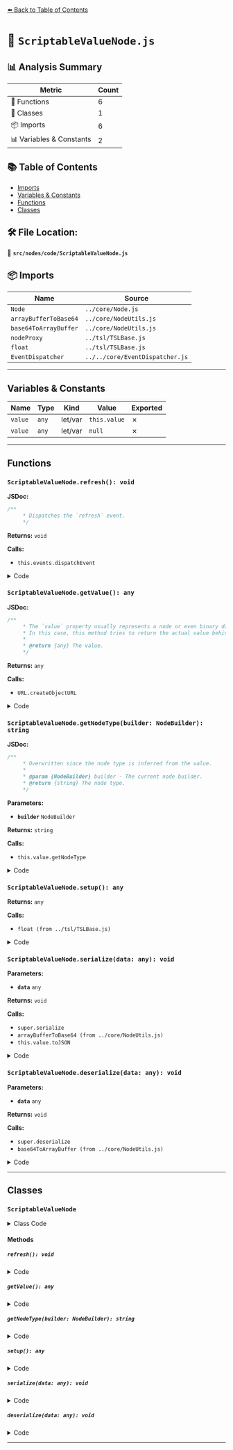 [⬅️ Back to Table of Contents](../../../index.md)

# 📄 `ScriptableValueNode.js`

## 📊 Analysis Summary

| Metric | Count |
|--------|-------|
| 🔧 Functions | 6 |
| 🧱 Classes | 1 |
| 📦 Imports | 6 |
| 📊 Variables & Constants | 2 |

## 📚 Table of Contents

- [Imports](#imports)
- [Variables & Constants](#variables-constants)
- [Functions](#functions)
- [Classes](#classes)

## 🛠️ File Location:
📂 **`src/nodes/code/ScriptableValueNode.js`**

## 📦 Imports

| Name | Source |
|------|--------|
| `Node` | `../core/Node.js` |
| `arrayBufferToBase64` | `../core/NodeUtils.js` |
| `base64ToArrayBuffer` | `../core/NodeUtils.js` |
| `nodeProxy` | `../tsl/TSLBase.js` |
| `float` | `../tsl/TSLBase.js` |
| `EventDispatcher` | `../../core/EventDispatcher.js` |


---

## Variables & Constants

| Name | Type | Kind | Value | Exported |
|------|------|------|-------|----------|
| `value` | `any` | let/var | `this.value` | ✗ |
| `value` | `any` | let/var | `null` | ✗ |


---

## Functions

### `ScriptableValueNode.refresh(): void`

**JSDoc:**
```typescript
/**
	 * Dispatches the `refresh` event.
	 */
```

**Returns:** `void`

**Calls:**

- `this.events.dispatchEvent`

<details><summary>Code</summary>

```typescript
refresh() {

		this.events.dispatchEvent( { type: 'refresh' } );

	}
```
</details>

### `ScriptableValueNode.getValue(): any`

**JSDoc:**
```typescript
/**
	 * The `value` property usually represents a node or even binary data in form of array buffers.
	 * In this case, this method tries to return the actual value behind the complex type.
	 *
	 * @return {any} The value.
	 */
```

**Returns:** `any`

**Calls:**

- `URL.createObjectURL`

<details><summary>Code</summary>

```typescript
getValue() {

		const value = this.value;

		if ( value && this._cache === null && this.inputType === 'URL' && value.value instanceof ArrayBuffer ) {

			this._cache = URL.createObjectURL( new Blob( [ value.value ] ) );

		} else if ( value && value.value !== null && value.value !== undefined && (
			( ( this.inputType === 'URL' || this.inputType === 'String' ) && typeof value.value === 'string' ) ||
			( this.inputType === 'Number' && typeof value.value === 'number' ) ||
			( this.inputType === 'Vector2' && value.value.isVector2 ) ||
			( this.inputType === 'Vector3' && value.value.isVector3 ) ||
			( this.inputType === 'Vector4' && value.value.isVector4 ) ||
			( this.inputType === 'Color' && value.value.isColor ) ||
			( this.inputType === 'Matrix3' && value.value.isMatrix3 ) ||
			( this.inputType === 'Matrix4' && value.value.isMatrix4 )
		) ) {

			return value.value;

		}

		return this._cache || value;

	}
```
</details>

### `ScriptableValueNode.getNodeType(builder: NodeBuilder): string`

**JSDoc:**
```typescript
/**
	 * Overwritten since the node type is inferred from the value.
	 *
	 * @param {NodeBuilder} builder - The current node builder.
	 * @return {string} The node type.
	 */
```

**Parameters:**

- **`builder`** `NodeBuilder`

**Returns:** `string`

**Calls:**

- `this.value.getNodeType`

<details><summary>Code</summary>

```typescript
getNodeType( builder ) {

		return this.value && this.value.isNode ? this.value.getNodeType( builder ) : 'float';

	}
```
</details>

### `ScriptableValueNode.setup(): any`

**Returns:** `any`

**Calls:**

- `float (from ../tsl/TSLBase.js)`

<details><summary>Code</summary>

```typescript
setup() {

		return this.value && this.value.isNode ? this.value : float();

	}
```
</details>

### `ScriptableValueNode.serialize(data: any): void`

**Parameters:**

- **`data`** `any`

**Returns:** `void`

**Calls:**

- `super.serialize`
- `arrayBufferToBase64 (from ../core/NodeUtils.js)`
- `this.value.toJSON`

<details><summary>Code</summary>

```typescript
serialize( data ) {

		super.serialize( data );

		if ( this.value !== null ) {

			if ( this.inputType === 'ArrayBuffer' ) {

				data.value = arrayBufferToBase64( this.value );

			} else {

				data.value = this.value ? this.value.toJSON( data.meta ).uuid : null;

			}

		} else {

			data.value = null;

		}

		data.inputType = this.inputType;
		data.outputType = this.outputType;

	}
```
</details>

### `ScriptableValueNode.deserialize(data: any): void`

**Parameters:**

- **`data`** `any`

**Returns:** `void`

**Calls:**

- `super.deserialize`
- `base64ToArrayBuffer (from ../core/NodeUtils.js)`

<details><summary>Code</summary>

```typescript
deserialize( data ) {

		super.deserialize( data );

		let value = null;

		if ( data.value !== null ) {

			if ( data.inputType === 'ArrayBuffer' ) {

				value = base64ToArrayBuffer( data.value );

			} else if ( data.inputType === 'Texture' ) {

				value = data.meta.textures[ data.value ];

			} else {

				value = data.meta.nodes[ data.value ] || null;

			}

		}

		this.value = value;

		this.inputType = data.inputType;
		this.outputType = data.outputType;

	}
```
</details>


---

## Classes

### `ScriptableValueNode`

<details><summary>Class Code</summary>

```ts
class ScriptableValueNode extends Node {

	static get type() {

		return 'ScriptableValueNode';

	}

	/**
	 * Constructs a new scriptable node.
	 *
	 * @param {any} [value=null] - The value.
	 */
	constructor( value = null ) {

		super();

		/**
		 * A reference to the value.
		 *
		 * @private
		 * @default null
		 */
		this._value = value;

		/**
		 * Depending on the type of `_value`, this property might cache parsed data.
		 *
		 * @private
		 * @default null
		 */
		this._cache = null;

		/**
		 * If this node represents an input, this property represents the input type.
		 *
		 * @type {?string}
		 * @default null
		 */
		this.inputType = null;

		/**
		 * If this node represents an output, this property represents the output type.
		 *
		 * @type {?string}
		 * @default null
		 */
		this.outputType = null;

		/**
		 * An event dispatcher for managing events.
		 *
		 * @type {EventDispatcher}
		 */
		this.events = new EventDispatcher();

		/**
		 * This flag can be used for type testing.
		 *
		 * @type {boolean}
		 * @readonly
		 * @default true
		 */
		this.isScriptableValueNode = true;

	}

	/**
	 * Whether this node represents an output or not.
	 *
	 * @type {boolean}
	 * @readonly
	 * @default true
	 */
	get isScriptableOutputNode() {

		return this.outputType !== null;

	}

	set value( val ) {

		if ( this._value === val ) return;

		if ( this._cache && this.inputType === 'URL' && this.value.value instanceof ArrayBuffer ) {

			URL.revokeObjectURL( this._cache );

			this._cache = null;

		}

		this._value = val;

		this.events.dispatchEvent( { type: 'change' } );

		this.refresh();

	}

	/**
	 * The node's value.
	 *
	 * @type {any}
	 */
	get value() {

		return this._value;

	}

	/**
	 * Dispatches the `refresh` event.
	 */
	refresh() {

		this.events.dispatchEvent( { type: 'refresh' } );

	}

	/**
	 * The `value` property usually represents a node or even binary data in form of array buffers.
	 * In this case, this method tries to return the actual value behind the complex type.
	 *
	 * @return {any} The value.
	 */
	getValue() {

		const value = this.value;

		if ( value && this._cache === null && this.inputType === 'URL' && value.value instanceof ArrayBuffer ) {

			this._cache = URL.createObjectURL( new Blob( [ value.value ] ) );

		} else if ( value && value.value !== null && value.value !== undefined && (
			( ( this.inputType === 'URL' || this.inputType === 'String' ) && typeof value.value === 'string' ) ||
			( this.inputType === 'Number' && typeof value.value === 'number' ) ||
			( this.inputType === 'Vector2' && value.value.isVector2 ) ||
			( this.inputType === 'Vector3' && value.value.isVector3 ) ||
			( this.inputType === 'Vector4' && value.value.isVector4 ) ||
			( this.inputType === 'Color' && value.value.isColor ) ||
			( this.inputType === 'Matrix3' && value.value.isMatrix3 ) ||
			( this.inputType === 'Matrix4' && value.value.isMatrix4 )
		) ) {

			return value.value;

		}

		return this._cache || value;

	}

	/**
	 * Overwritten since the node type is inferred from the value.
	 *
	 * @param {NodeBuilder} builder - The current node builder.
	 * @return {string} The node type.
	 */
	getNodeType( builder ) {

		return this.value && this.value.isNode ? this.value.getNodeType( builder ) : 'float';

	}

	setup() {

		return this.value && this.value.isNode ? this.value : float();

	}

	serialize( data ) {

		super.serialize( data );

		if ( this.value !== null ) {

			if ( this.inputType === 'ArrayBuffer' ) {

				data.value = arrayBufferToBase64( this.value );

			} else {

				data.value = this.value ? this.value.toJSON( data.meta ).uuid : null;

			}

		} else {

			data.value = null;

		}

		data.inputType = this.inputType;
		data.outputType = this.outputType;

	}

	deserialize( data ) {

		super.deserialize( data );

		let value = null;

		if ( data.value !== null ) {

			if ( data.inputType === 'ArrayBuffer' ) {

				value = base64ToArrayBuffer( data.value );

			} else if ( data.inputType === 'Texture' ) {

				value = data.meta.textures[ data.value ];

			} else {

				value = data.meta.nodes[ data.value ] || null;

			}

		}

		this.value = value;

		this.inputType = data.inputType;
		this.outputType = data.outputType;

	}

}
```
</details>

#### Methods

##### `refresh(): void`

<details><summary>Code</summary>

```ts
refresh() {

		this.events.dispatchEvent( { type: 'refresh' } );

	}
```
</details>

##### `getValue(): any`

<details><summary>Code</summary>

```ts
getValue() {

		const value = this.value;

		if ( value && this._cache === null && this.inputType === 'URL' && value.value instanceof ArrayBuffer ) {

			this._cache = URL.createObjectURL( new Blob( [ value.value ] ) );

		} else if ( value && value.value !== null && value.value !== undefined && (
			( ( this.inputType === 'URL' || this.inputType === 'String' ) && typeof value.value === 'string' ) ||
			( this.inputType === 'Number' && typeof value.value === 'number' ) ||
			( this.inputType === 'Vector2' && value.value.isVector2 ) ||
			( this.inputType === 'Vector3' && value.value.isVector3 ) ||
			( this.inputType === 'Vector4' && value.value.isVector4 ) ||
			( this.inputType === 'Color' && value.value.isColor ) ||
			( this.inputType === 'Matrix3' && value.value.isMatrix3 ) ||
			( this.inputType === 'Matrix4' && value.value.isMatrix4 )
		) ) {

			return value.value;

		}

		return this._cache || value;

	}
```
</details>

##### `getNodeType(builder: NodeBuilder): string`

<details><summary>Code</summary>

```ts
getNodeType( builder ) {

		return this.value && this.value.isNode ? this.value.getNodeType( builder ) : 'float';

	}
```
</details>

##### `setup(): any`

<details><summary>Code</summary>

```ts
setup() {

		return this.value && this.value.isNode ? this.value : float();

	}
```
</details>

##### `serialize(data: any): void`

<details><summary>Code</summary>

```ts
serialize( data ) {

		super.serialize( data );

		if ( this.value !== null ) {

			if ( this.inputType === 'ArrayBuffer' ) {

				data.value = arrayBufferToBase64( this.value );

			} else {

				data.value = this.value ? this.value.toJSON( data.meta ).uuid : null;

			}

		} else {

			data.value = null;

		}

		data.inputType = this.inputType;
		data.outputType = this.outputType;

	}
```
</details>

##### `deserialize(data: any): void`

<details><summary>Code</summary>

```ts
deserialize( data ) {

		super.deserialize( data );

		let value = null;

		if ( data.value !== null ) {

			if ( data.inputType === 'ArrayBuffer' ) {

				value = base64ToArrayBuffer( data.value );

			} else if ( data.inputType === 'Texture' ) {

				value = data.meta.textures[ data.value ];

			} else {

				value = data.meta.nodes[ data.value ] || null;

			}

		}

		this.value = value;

		this.inputType = data.inputType;
		this.outputType = data.outputType;

	}
```
</details>


---